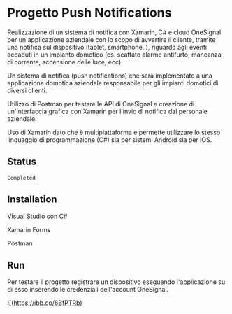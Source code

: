# Progetto Push Notifications


Realizzazione di un sistema di notifica con Xamarin, C# e cloud OneSignal per un'applicazione aziendale con lo scopo di avvertire il cliente, tramite
una notifica sul dispositivo (tablet, smartphone..), riguardo agli eventi accaduti in un impianto domotico (es. scattato alarme antifurto, mancanza 
di corrente, accensione delle luce, ecc).

Un sistema di notifica (push notifications) che sarà implementato a una applicazione domotica aziendale responsabile per gli impianti domotici di diversi clienti.

Utilizzo di Postman per testare le API di OneSignal e creazione di un'interfaccia grafica con Xamarin per l'invio di notifica dal personale aziendale.

Uso di Xamarin dato che è multipiattaforma e permette utilizzare lo stesso linguaggio di programmazione (C#) sia per sistemi Android sia per iOS.


## Status

```
Completed
```

## Installation

Visual Studio con C#

Xamarin Forms

Postman


## Run

Per testare il  progetto registrare un dispositivo eseguendo l'applicazione su di esso inserendo le credenziali dell'account OneSignal.


![(https://ibb.co/6BfPTRb)
  
